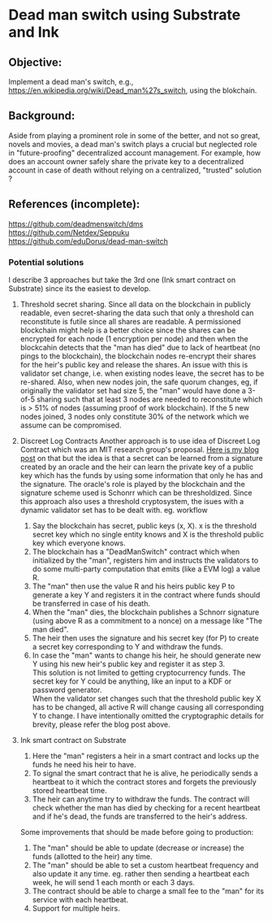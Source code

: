 # Dead man switch using Substrate and Ink

## Objective:
Implement a dead man's switch, e.g., https://en.wikipedia.org/wiki/Dead_man%27s_switch, using the blokchain.

## Background:  
Aside from playing a prominent role in some of the better, and not so great, novels and movies, a dead man's switch 
plays a crucial but neglected role in "future-proofing" decentralized account management. For example, how does an account 
owner safely share the private key to a decentralized account in case of death without relying on a centralized, "trusted" solution ?  

## References (incomplete):  
https://github.com/deadmenswitch/dms  
https://github.com/Netdex/Seppuku  
https://github.com/eduDorus/dead-man-switch

### Potential solutions
I describe 3 approaches but take the 3rd one (Ink smart contract on Substrate) since its the easiest to develop.

1. Threshold secret sharing.
Since all data on the blockchain in publicly readable, even secret-sharing the data such that only a threshold can reconstitute 
is futile since all shares are readable. A permissioned blockchain might help is a better choice since the shares can be encrypted 
for each node (1 encryption per node) and then when the blockcahin detects that the "man has died" due to lack of heartbeat (no 
pings to the blockchain), the blockchain nodes re-encrypt their shares for the heir's public key and release the shares. An issue 
with this is validator set change, i.e. when existing nodes leave, the secret has to be re-shared. Also, when new nodes join, the 
safe quorum changes, eg, if originally the validator set had size 5, the "man" would have done a 3-of-5 sharing such that at least 3 
nodes are needed to reconstitute which is > 51% of nodes (assuming proof of work blockchain). If the 5 new nodes joined, 3 nodes only 
constitute 30% of the network which we assume can be compromised. 

1. Discreet Log Contracts
Another approach is to use idea of Discreet Log Contract which was an MIT research group's proposal. 
[Here is my blog post](https://medium.com/coinmonks/conditional-payments-on-bitcoin-using-discreet-log-contracts-eed19e086e3) on that 
but the idea is that a secret can be learned from a signature created by an oracle and the heir can learn the private key of a public key 
which has the funds by using some information that only he has and the signature. The oracle's role is played by the blockchain and the 
signature scheme used is Schonrr which can be thresholdized. Since this approach also uses a threshold cryptosystem, the isues with a dynamic 
validator set has to be dealt with. eg. workflow 
    1. Say the blockchain has secret, public keys (x, X). x is the threshold secret key which no single entity knows and X is the threshold public 
    key which everyone knows.
    1. The blockchain has a "DeadManSwitch" contract which when initialized by the "man", registers him and instructs the validators to do some 
    multi-party computation that emits (like a EVM log) a value R.
    1. The "man" then use the value R and his heirs public key P to generate a key Y and registers it in the contract where funds should be 
    transferred in case of his death.
    1. When the "man" dies, the blockchain publishes a Schnorr signature (using above R as a commitment to a nonce) on a message like "The man died". 
    1. The heir then uses the signature and his secret key (for P) to create a secret key corresponding to Y and withdraw the funds.
    1. In case the "man" wants to change his heir, he should generate new Y using his new heir's public key and register it as step 3.   
This solution is not limited to getting cryptocurrency funds. The secret key for Y could be anything, like an input to a KDF or password generator.  
When the validator set changes such that the threshold public key X has to be changed, all active R will change causing all corresponding Y to change.
I have intentionally omitted the cryptographic details for brevity, please refer the blog post above.

1. Ink smart contract on Substrate
    1. Here the "man" registers a heir in a smart contract and locks up the funds he need his heir to have. 
    1. To signal the smart contract that he is alive, he periodically sends a heartbeat to it which the contract stores 
    and forgets the previously stored heartbeat time.
    1. The heir can anytime try to withdraw the funds. The contract will check whether the man has died by checking for 
    a recent heartbeat and if he's dead, the funds are transferred to the heir's address.
     
    Some improvements that should be made before going to production:
    1. The "man" should be able to update (decrease or increase) the funds (allotted to the heir) any time.
    1. The "man" should be able to set a custom heartbeat frequency and also update it any time. eg. rather then sending a heartbeat each week, he will send 1 each month or each 3 days. 
    1. The contract should be able to charge a small fee to the "man" for its service with each heartbeat.
    1. Support for multiple heirs.